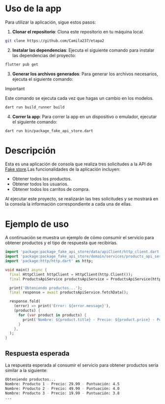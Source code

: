 # Uso de la app
Para utilizar la aplicación, sigue estos pasos:

1. **Clonar el repositorio**:
Clona este repositorio en tu máquina local.
```bash
git clone https://github.com/Camila237/etapa2
```

2. **Instalar las dependencias**: 
Ejecuta el siguiente comando para instalar las dependencias del proyecto:
```bash
flutter pub get
```

3. **Generar los archivos generados**:
Para generar los archivos necesarios, ejecuta el siguiente comando:

> [!IMPORTANT]
> Este comando se ejecuta cada vez que hagas un cambio en los modelos.

```bash
dart run build_runner build
```

4. **Correr la app**:
Para correr la app en un dispositivo o emulador, ejecutar el siguiente comando:
```bash
dart run bin/package_fake_api_store.dart
```

# Descripción
Esta es una aplicación de consola que realiza tres solicitudes a la API de [Fake store](https://fakestoreapi.com/).Las funcionalidades de la aplicación incluyen:

- Obtener todos los productos. 
- Obtener todos los usuarios. 
- Obtener todos los carritos de compra.

Al ejecutar este proyecto, se realizarán las tres solicitudes y se mostrará en la consola la información correspondiente a cada una de ellas.

# Ejemplo de uso 
A continuación se muestra un ejemplo de cómo consumir el servicio para obtener productos y el tipo de respuesta que recibirías.

```dart
import 'package:package_fake_api_store/data/apiClient/http_client.dart';
import 'package:package_fake_api_store/domain/services/products_api_service.dart';
import 'package:http/http.dart' as http;

void main() async {
  final HttpClient httpClient = HttpClient(http.Client());
  final ProductsApiService productsApiService = ProductsApiService(httpClient);

  print('Obteniendo productos...');
  final response = await productsApiService.fetchData();

  response.fold(
    (error) => print('Error: ${error.message}'),
    (products) {
      for (var product in products) {
        print('Nombre: ${product.title} - Precio: ${product.price} - Puntuación: ${product.rating.rate}');
      }
    },
  );
}
```

## Respuesta esperada 
La respuesta esperada al consumir el servicio para obtener productos sería similar a la siguiente:
    
```bash
Obteniendo productos...
Nombre: Producto 1 - Precio: 29.99 - Puntuación: 4.5
Nombre: Producto 2 - Precio: 49.99 - Puntuación: 4.0
Nombre: Producto 3 - Precio: 19.99 - Puntuación: 3.8
...
```
    